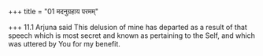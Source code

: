 +++
title = "01 मदनुग्रहाय परमम्"

+++
11.1 Arjuna said This delusion of mine has departed as a result of that
speech which is most secret and known as pertaining to the Self, and
which was uttered by You for my benefit.
